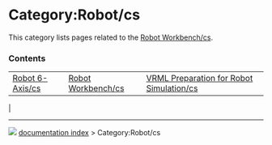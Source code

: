 # Category:Robot/cs
This category lists pages related to the [Robot Workbench/cs](Robot_Workbench/cs.md).

### Contents

|     |     |     |
| --- | --- | --- |
| [Robot 6-Axis/cs](Robot_6-Axis/cs.md) | [Robot Workbench/cs](Robot_Workbench/cs.md) | [VRML Preparation for Robot Simulation/cs](VRML_Preparation_for_Robot_Simulation/cs.md) |
|



---
![](images/Button_right.svg) [documentation index](../README.md) > Category:Robot/cs
